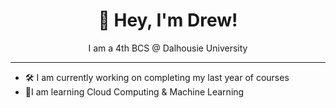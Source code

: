<!-- ### Hi there 👋 -->
<h1 align="center">👋 Hey, I'm Drew! </h1>

<p align="center">I am a 4th BCS @ Dalhousie University</p>

<hr>

- 🛠 I am currently working on completing my last year of courses 
- 🌱I am learning Cloud Computing & Machine Learning 
<!--
**acooperdh/acooperdh** is a ✨ _special_ ✨ repository because its `README.md` (this file) appears on your GitHub profile.

Here are some ideas to get you started:

- 🔭 I’m currently working on ...
- 🌱 I’m currently learning ...
- 👯 I’m looking to collaborate on ...
- 🤔 I’m looking for help with ...
- 💬 Ask me about ...
- 📫 How to reach me: ...
- 😄 Pronouns: ...
- ⚡ Fun fact: ...
-->
